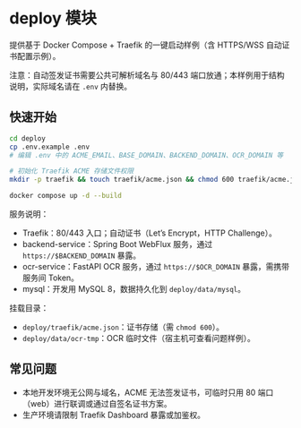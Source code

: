 # deploy 模块

提供基于 Docker Compose + Traefik 的一键启动样例（含 HTTPS/WSS 自动证书配置示例）。

注意：自动签发证书需要公共可解析域名与 80/443 端口放通；本样例用于结构说明，实际域名请在 `.env` 内替换。

## 快速开始

```bash
cd deploy
cp .env.example .env
# 编辑 .env 中的 ACME_EMAIL、BASE_DOMAIN、BACKEND_DOMAIN、OCR_DOMAIN 等

# 初始化 Traefik ACME 存储文件权限
mkdir -p traefik && touch traefik/acme.json && chmod 600 traefik/acme.json

docker compose up -d --build
```

服务说明：
- Traefik：80/443 入口；自动证书（Let’s Encrypt，HTTP Challenge）。
- backend-service：Spring Boot WebFlux 服务，通过 `https://$BACKEND_DOMAIN` 暴露。
- ocr-service：FastAPI OCR 服务，通过 `https://$OCR_DOMAIN` 暴露，需携带服务间 Token。
- mysql：开发用 MySQL 8，数据持久化到 `deploy/data/mysql`。

挂载目录：
- `deploy/traefik/acme.json`：证书存储（需 `chmod 600`）。
- `deploy/data/ocr-tmp`：OCR 临时文件（宿主机可查看问题样例）。

## 常见问题
- 本地开发环境无公网与域名，ACME 无法签发证书，可临时只用 80 端口（web）进行联调或通过自签名证书方案。
- 生产环境请限制 Traefik Dashboard 暴露或加鉴权。
